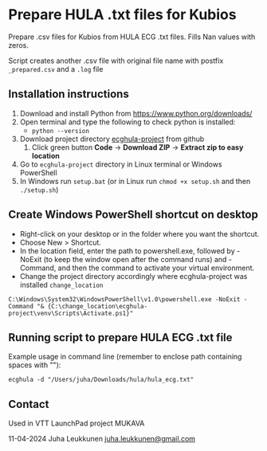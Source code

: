 # Prepare HULA .txt files for Kubios

Prepare .csv files for Kubios from HULA ECG .txt files.
Fills Nan values with zeros.

Script creates another .csv file with original file name with postfix `_prepared.csv` and a `.log` file

## Installation instructions

1) Download and install Python from <https://www.python.org/downloads/>
2) Open terminal and type the following to check python is installed:
   - `python --version`
3) Download project directory [ecghula-project](https://github.com/silentmass/ecghula-project) from github
   1) Click green button __Code__ -> __Download ZIP__ -> __Extract zip to easy location__
4) Go to `ecghula-project` directory in Linux terminal or Windows PowerShell
5) In Windows run `setup.bat` (or in Linux run `chmod +x setup.sh` and then `./setup.sh`)

## Create Windows PowerShell shortcut on desktop

- Right-click on your desktop or in the folder where you want the shortcut.
- Choose New > Shortcut.
- In the location field, enter the path to powershell.exe, followed by -NoExit (to keep the window open after the command runs) and -Command, and then the command to activate your virtual environment.
- Change the project directory accordingly where ecghula-project was installed `change_location`

`C:\Windows\System32\WindowsPowerShell\v1.0\powershell.exe -NoExit -Command "& {C:\change_location\ecghula-project\venv\Scripts\Activate.ps1}"`

## Running script to prepare HULA ECG .txt file

Example usage in command line (remember to enclose path containing spaces with ""):

`ecghula -d "/Users/juha/Downloads/hula/hula_ecg.txt"`

## Contact

Used in VTT LaunchPad project MUKAVA

11-04-2024
Juha Leukkunen
<juha.leukkunen@gmail.com>